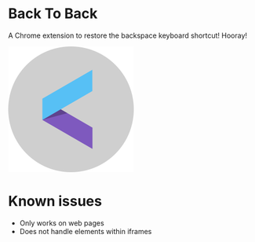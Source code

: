 # Back To Back
A Chrome extension to restore the backspace keyboard shortcut! Hooray!

![icon](ico/256.png)

# Known issues
- Only works on web pages
- Does not handle elements within iframes

